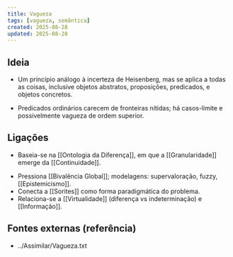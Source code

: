 ```yaml
---
title: Vagueza
tags: [vagueza, semântica]
created: 2025-08-28
updated: 2025-08-28
---
```


## Ideia
* Um princípio análogo à incerteza de Heisenberg, mas se aplica a todas as coisas, inclusive objetos abstratos, proposições, predicados, e objetos concretos.
- Predicados ordinários carecem de fronteiras nítidas; há casos-limite e possivelmente vagueza de ordem superior.

## Ligações
* Baseia-se na [[Ontologia da Diferença]], em que a [[Granularidade]] emerge da [[Continuidade]].
- Pressiona [[Bivalência Global]]; modelagens: supervaloração, fuzzy, [[Epistemicismo]].
- Conecta a [[Sorites]] como forma paradigmática do problema.
- Relaciona-se a [[Virtualidade]] (diferença vs indeterminação) e [[Informação]].

## Fontes externas (referência)
- ../Assimilar/Vagueza.txt

